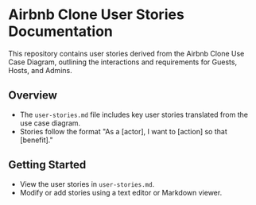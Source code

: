 # Airbnb Clone User Stories Documentation

This repository contains user stories derived from the Airbnb Clone Use Case Diagram, outlining the interactions and requirements for Guests, Hosts, and Admins.

## Overview
- The `user-stories.md` file includes key user stories translated from the use case diagram.
- Stories follow the format "As a [actor], I want to [action] so that [benefit]."

## Getting Started
- View the user stories in `user-stories.md`.
- Modify or add stories using a text editor or Markdown viewer.
